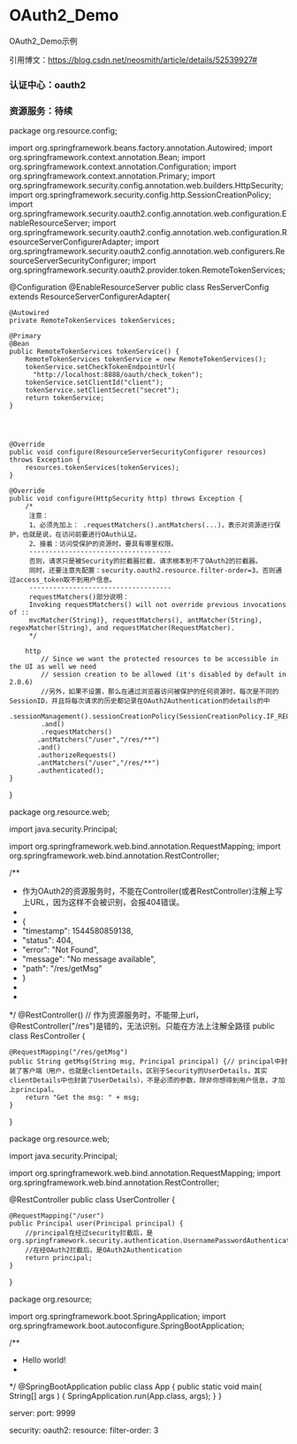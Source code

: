# OAuth2_Demo
OAuth2_Demo示例

引用博文：https://blog.csdn.net/neosmith/article/details/52539927#

### 认证中心：oauth2
### 资源服务：待续



package org.resource.config;
 
import org.springframework.beans.factory.annotation.Autowired;
import org.springframework.context.annotation.Bean;
import org.springframework.context.annotation.Configuration;
import org.springframework.context.annotation.Primary;
import org.springframework.security.config.annotation.web.builders.HttpSecurity;
import org.springframework.security.config.http.SessionCreationPolicy;
import org.springframework.security.oauth2.config.annotation.web.configuration.EnableResourceServer;
import org.springframework.security.oauth2.config.annotation.web.configuration.ResourceServerConfigurerAdapter;
import org.springframework.security.oauth2.config.annotation.web.configurers.ResourceServerSecurityConfigurer;
import org.springframework.security.oauth2.provider.token.RemoteTokenServices;
 
@Configuration
@EnableResourceServer
public class ResServerConfig extends ResourceServerConfigurerAdapter{
	
	@Autowired
	private RemoteTokenServices tokenServices;
	
	@Primary
	@Bean
	public RemoteTokenServices tokenService() {
	    RemoteTokenServices tokenService = new RemoteTokenServices();
	    tokenService.setCheckTokenEndpointUrl(
	      "http://localhost:8888/oauth/check_token");
	    tokenService.setClientId("client");
	    tokenService.setClientSecret("secret");
	    return tokenService;
	}
	
	
	
 
	@Override
    public void configure(ResourceServerSecurityConfigurer resources) throws Exception {
        resources.tokenServices(tokenServices);
    }
 
    @Override
    public void configure(HttpSecurity http) throws Exception {	    	
    	/*
    	 注意：
    	 1、必须先加上： .requestMatchers().antMatchers(...)，表示对资源进行保护，也就是说，在访问前要进行OAuth认证。
    	 2、接着：访问受保护的资源时，要具有哪里权限。
    	 ------------------------------------
    	 否则，请求只是被Security的拦截器拦截，请求根本到不了OAuth2的拦截器。
    	 同时，还要注意先配置：security.oauth2.resource.filter-order=3，否则通过access_token取不到用户信息。
    	 ------------------------------------
    	 requestMatchers()部分说明：
    	 Invoking requestMatchers() will not override previous invocations of ::
    	 mvcMatcher(String)}, requestMatchers(), antMatcher(String), regexMatcher(String), and requestMatcher(RequestMatcher).
    	 */
        
        http
        	// Since we want the protected resources to be accessible in the UI as well we need 
			// session creation to be allowed (it's disabled by default in 2.0.6)
        	//另外，如果不设置，那么在通过浏览器访问被保护的任何资源时，每次是不同的SessionID，并且将每次请求的历史都记录在OAuth2Authentication的details的中
			.sessionManagement().sessionCreationPolicy(SessionCreationPolicy.IF_REQUIRED)
			.and()
       		.requestMatchers()
           .antMatchers("/user","/res/**")
           .and()
           .authorizeRequests()
           .antMatchers("/user","/res/**")
           .authenticated();
    }
}




package org.resource.web;

import java.security.Principal;

import org.springframework.web.bind.annotation.RequestMapping;
import org.springframework.web.bind.annotation.RestController;

/**
 * 作为OAuth2的资源服务时，不能在Controller(或者RestController)注解上写上URL，因为这样不会被识别，会报404错误。<br>
 * <br>
 * { <br>
 * "timestamp": 1544580859138, <br>
 * "status": 404, <br>
 * "error": "Not Found", <br>
 * "message": "No message available", <br>
 * "path": "/res/getMsg" <br>
 * } <br>
 *
 *
 */
@RestController() // 作为资源服务时，不能带上url，@RestController("/res")是错的，无法识别。只能在方法上注解全路径
public class ResController {

	@RequestMapping("/res/getMsg")
	public String getMsg(String msg, Principal principal) {// principal中封装了客户端（用户，也就是clientDetails，区别于Security的UserDetails，其实clientDetails中也封装了UserDetails），不是必须的参数，除非你想得到用户信息，才加上principal。
		return "Get the msg: " + msg;
	}
}



package org.resource.web;
 
import java.security.Principal;
 
import org.springframework.web.bind.annotation.RequestMapping;
import org.springframework.web.bind.annotation.RestController;
 
@RestController
public class UserController {
 
	@RequestMapping("/user")
	public Principal user(Principal principal) {
		//principal在经过security拦截后，是org.springframework.security.authentication.UsernamePasswordAuthenticationToken
		//在经OAuth2拦截后，是OAuth2Authentication
	    return principal;
	}
	
}



package org.resource;

import org.springframework.boot.SpringApplication;
import org.springframework.boot.autoconfigure.SpringBootApplication;


/**
 * Hello world!
 *
 */
@SpringBootApplication
public class App 
{
    public static void main( String[] args )
    {
    	SpringApplication.run(App.class, args);
    }
}







server:
  port: 9999

security:
  oauth2:
    resource:
        filter-order: 3


